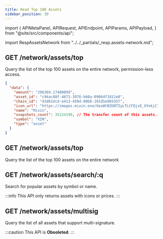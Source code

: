 ```yaml
---
title: Read Top 100 Assets
sidebar_position: 30
---
```


import {
  APIMetaPanel,
  APIRequest,
  APIEndpoint,
  APIParams,
  APIPayload,
} from "@site/src/components/api";

import RespAssetsNetwork from "../../_partials/_resp.assets-network.md";

## GET /network/assets/top

Query the list of the top 100 assets on the entire network, permission-less access.

<APIEndpoint url="/network/assets/top" />

<APIMetaPanel scope="" />

<APIParams p-asset_id="the asset's id" p-asset_id-required={true} />

<APIRequest
  title="Read an asset"
  isPublic
  url="/network/assets/c94ac88f-4671-3976-b60a-09064f1811e8"
/>

```json title="Response"
{
  "data": {
    "amount": "296369.17400899",
    "asset_id": "c94ac88f-4671-3976-b60a-09064f1811e8",
    "chain_id": "43d61dcd-e413-450d-80b8-101d5e903357",
    "icon_url": "https://images.mixin.one/UasWtBZO0TZyLTLCFQjvE_UYekjC7eHCuT_9_52ZpzmCC-X-NPioVegng7Hfx0XmIUavZgz5UL-HIgPCBECc-Ws=s128",
    "name": "Mixin",
    "snapshots_count": 35224199, // The transfer count of this assets.
    "symbol": "XIN",
    "type": "asset"
  }
}
```

## GET /network/assets/top

Query the list of the top 100 assets on the entire network

<APIEndpoint url="/network/assets/top" />

<APIMetaPanel scope="" />

<APIRequest title="Read top 100 assets" isPublic url="/network/assets/top" />

<RespAssetsNetwork />

## GET /network/assets/search/:q

Search for popular assets by symbol or name.

:::info
This API only returns assets with icons or prices.
:::

<APIEndpoint url="/network/assets/search/:q" />

<APIMetaPanel scope="" />

<APIParams p-q="the keyword" p-q-required={true} />

<APIRequest
  title="Search assets by keywords"
  isPublic
  url="/network/assets/search/btc"
/>

<RespAssetsNetwork />

## GET /network/assets/multisig

Query the list of all assets that support multi-signature.

:::caution
This API is **Obsoleted**.
:::

<APIEndpoint url="/network/assets/multisig" />

<APIMetaPanel scope="" />

<APIRequest
  title="Query assets that support multisig"
  isPublic
  url="/network/assets/multisig"
/>

<RespAssetsNetwork />
